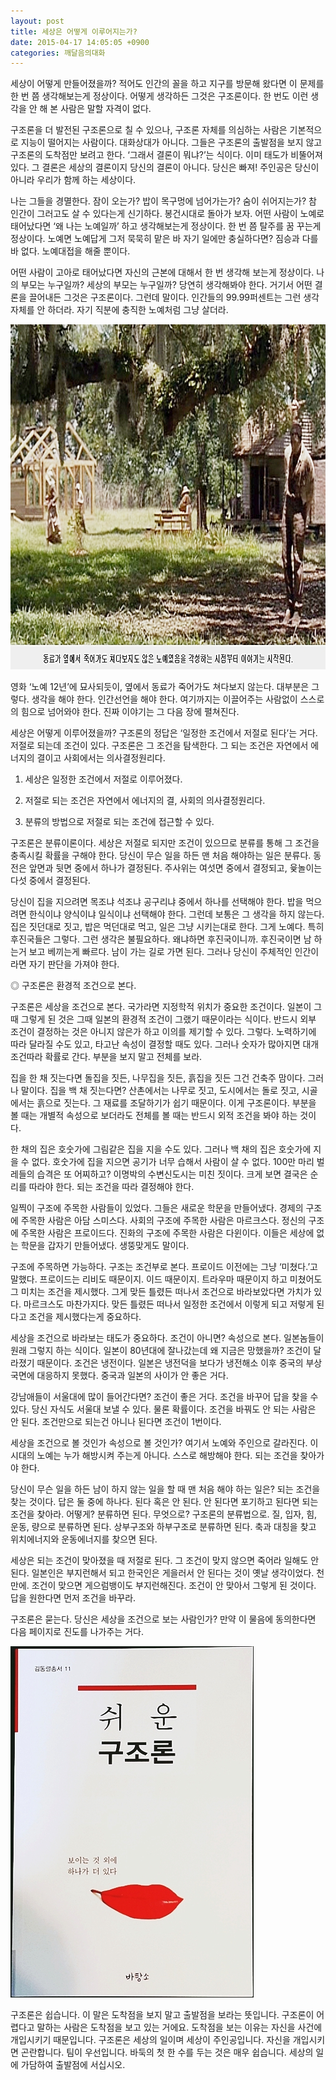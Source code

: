 ```yaml
---
layout: post
title: 세상은 어떻게 이루어지는가?
date: 2015-04-17 14:05:05 +0900
categories: 깨달음의대화
---
```

세상이 어떻게 만들어졌을까? 적어도 인간의 꼴을 하고 지구를 방문해 왔다면 이 문제를 한 번 쯤 생각해보는게 정상이다. 어떻게 생각하든 그것은 구조론이다. 한 번도 이런 생각을 안 해 본 사람은 말할 자격이 없다. 

  


구조론을 더 발전된 구조론으로 칠 수 있으나, 구조론 자체를 의심하는 사람은 기본적으로 지능이 떨어지는 사람이다. 대화상대가 아니다. 그들은 구조론의 출발점을 보지 않고 구조론의 도착점만 보려고 한다. ‘그래서 결론이 뭐냐?’는 식이다. 이미 태도가 비뚤어져 있다. 그 결론은 세상의 결론이지 당신의 결론이 아니다. 당신은 빠져! 주인공은 당신이 아니라 우리가 함께 하는 세상이다. 

  


나는 그들을 경멸한다. 잠이 오는가? 밥이 목구멍에 넘어가는가? 숨이 쉬어지는가? 참 인간이 그러고도 살 수 있다는게 신기하다. 봉건시대로 돌아가 보자. 어떤 사람이 노예로 태어났다면 ‘왜 나는 노예일까’ 하고 생각해보는게 정상이다. 한 번 쯤 탈주를 꿈 꾸는게 정상이다. 노예면 노예답게 그저 묵묵히 맡은 바 자기 일에만 충실하다면? 짐승과 다를 바 없다. 노예대접을 해줄 뿐이다.

  


어떤 사람이 고아로 태어났다면 자신의 근본에 대해서 한 번 생각해 보는게 정상이다. 나의 부모는 누구일까? 세상의 부모는 누구일까? 당연히 생각해봐야 한다. 거기서 어떤 결론을 끌어내든 그것은 구조론이다. 그런데 말이다. 인간들의 99.99퍼센트는 그런 생각 자체를 안 하더라. 자기 직분에 충직한 노예처럼 그냥 살더라. 

  




<img src="files/attach/images/198/986/581/38.jpg" alt="38.jpg" width="888" height="552" /> 

  


영화 ‘노예 12년’에 묘사되듯이, 옆에서 동료가 죽어가도 쳐다보지 않는다. 대부분은 그렇다. 생각을 해야 한다. 인간선언을 해야 한다. 여기까지는 이끌어주는 사람없이 스스로의 힘으로 넘어와야 한다. 진짜 이야기는 그 다음 장에 펼쳐진다. 

  


세상은 어떻게 이루어졌을까? 구조론의 정답은 ‘일정한 조건에서 저절로 된다’는 거다. 저절로 되는데 조건이 있다. 구조론은 그 조건을 탐색한다. 그 되는 조건은 자연에서 에너지의 결이고 사회에서는 의사결정원리다. 

  


1. 세상은 일정한 조건에서 저절로 이루어졌다.  
      
2. 저절로 되는 조건은 자연에서 에너지의 결, 사회의 의사결정원리다.  
      
3. 분류의 방법으로 저절로 되는 조건에 접근할 수 있다. 

  


구조론은 분류이론이다. 세상은 저절로 되지만 조건이 있으므로 분류를 통해 그 조건을 충족시킬 확률을 구해야 한다. 당신이 무슨 일을 하든 맨 처음 해야하는 일은 분류다. 동전은 앞면과 뒷면 중에서 하나가 결정된다. 주사위는 여섯면 중에서 결정되고, 윷놀이는 다섯 중에서 결정된다. 

  


당신이 집을 지으려면 목조냐 석조냐 공구리냐 중에서 하나를 선택해야 한다. 밥을 먹으려면 한식이냐 양식이냐 일식이냐 선택해야 한다. 그런데 보통은 그 생각을 하지 않는다. 집은 짓던대로 짓고, 밥은 먹던대로 먹고, 일은 그냥 시키는대로 한다. 그게 노예다. 특히 후진국들은 그렇다. 그런 생각은 불필요하다. 왜냐하면 후진국이니까. 후진국이면 남 하는거 보고 베끼는게 빠르다. 남이 가는 길로 가면 된다. 그러나 당신이 주체적인 인간이라면 자기 판단을 가져야 한다. 

  


◎ 구조론은 환경적 조건으로 본다. 

  


구조론은 세상을 조건으로 본다. 국가라면 지정학적 위치가 중요한 조건이다. 일본이 그때 그렇게 된 것은 그때 일본의 환경적 조건이 그랬기 때문이라는 식이다. 반드시 외부 조건이 결정하는 것은 아니지 않은가 하고 이의를 제기할 수 있다. 그렇다. 노력하기에 따라 달라질 수도 있고, 타고난 속성이 결정할 때도 있다. 그러나 숫자가 많아지면 대개 조건따라 확률로 간다. 부분을 보지 말고 전체를 보라.

  


집을 한 채 짓는다면 돌집을 짓든, 나무집을 짓든, 흙집을 짓든 그건 건축주 맘이다. 그러나 말이다. 집을 백 채 짓는다면? 산촌에서는 나무로 짓고, 도시에서는 돌로 짓고, 시골에서는 흙으로 짓는다. 그 재료를 조달하기가 쉽기 때문이다. 이게 구조론이다. 부분을 볼 때는 개별적 속성으로 보더라도 전체를 볼 때는 반드시 외적 조건을 봐야 하는 것이다.

  


한 채의 집은 호숫가에 그림같은 집을 지을 수도 있다. 그러나 백 채의 집은 호숫가에 지을 수 없다. 호숫가에 집을 지으면 공기가 너무 습해서 사람이 살 수 없다. 100만 마리 벌레들의 습격은 또 어찌하고? 이명박의 수변신도시는 미친 짓이다. 크게 보면 결국은 순리를 따라야 한다. 되는 조건을 따라 결정해야 한다. 

  


일찍이 구조에 주목한 사람들이 있었다. 그들은 새로운 학문을 만들어냈다. 경제의 구조에 주목한 사람은 아담 스미스다. 사회의 구조에 주목한 사람은 마르크스다. 정신의 구조에 주목한 사람은 프로이드다. 진화의 구조에 주목한 사람은 다윈이다. 이들은 세상에 없는 학문을 갑자기 만들어냈다. 생뚱맞게도 말이다. 

  


구조에 주목하면 가능하다. 구조는 조건부로 본다. 프로이드 이전에는 그냥 ‘미쳤다.’고 말했다. 프로이드는 리비도 때문이지. 이드 때문이지. 트라우마 때문이지 하고 미쳤어도 그 미치는 조건을 제시했다. 그게 맞든 틀렸든 떠나서 조건으로 바라보았다면 가치가 있다. 마르크스도 마찬가지다. 맞든 틀렸든 떠나서 일정한 조건에서 이렇게 되고 저렇게 된다고 조건을 제시했다는게 중요하다.

  


세상을 조건으로 바라보는 태도가 중요하다. 조건이 아니면? 속성으로 본다. 일본놈들이 원래 그렇지 하는 식이다. 일본이 80년대에 잘나갔는데 왜 지금은 망했을까? 조건이 달라졌기 때문이다. 조건은 냉전이다. 일본은 냉전덕을 보다가 냉전해소 이후 중국의 부상국면에 대응하지 못했다. 중국과 일본의 사이가 안 좋은 거다. 

  


강남애들이 서울대에 많이 들어간다면? 조건이 좋은 거다. 조건을 바꾸어 답을 찾을 수 있다. 당신 자식도 서울대 보낼 수 있다. 물론 확률이다. 조건을 바꿔도 안 되는 사람은 안 된다. 조건만으로 되는건 아니나 된다면 조건이 1번이다.

  


세상을 조건으로 볼 것인가 속성으로 볼 것인가? 여기서 노예와 주인으로 갈라진다. 이 시대의 노예는 누가 해방시켜 주는게 아니다. 스스로 해방해야 한다. 되는 조건을 찾아가야 한다. 

  


당신이 무슨 일을 하든 남이 하지 않는 일을 할 때 맨 처음 해야 하는 일은? 되는 조건을 찾는 것이다. 답은 둘 중에 하나다. 된다 혹은 안 된다. 안 된다면 포기하고 된다면 되는 조건을 찾아라. 어떻게? 분류하면 된다. 무엇으로? 구조론의 분류법으로. 질, 입자, 힘, 운동, 량으로 분류하면 된다. 상부구조와 하부구조로 분류하면 된다. 축과 대칭을 찾고 위치에너지와 운동에너지를 찾으면 된다.

  


세상은 되는 조건이 맞아졌을 때 저절로 된다. 그 조건이 맞지 않으면 죽어라 일해도 안 된다. 일본인은 부지런해서 되고 한국인은 게을러서 안 된다는 것이 옛날 생각이었다. 천만에. 조건이 맞으면 게으럼뱅이도 부지런해진다. 조건이 안 맞아서 그렇게 된 것이다. 답을 원한다면 먼저 조건을 바꾸라.

  


구조론은 묻는다. 당신은 세상을 조건으로 보는 사람인가? 만약 이 물음에 동의한다면 다음 페이지로 진도를 나가주는 거다. 

  


  



<img src="files/attach/images/198/986/581/111111105.jpg" alt="111111105.jpg" width="389" height="562" />   


  


구조론은 쉽습니다. 이 말은 도착점을 보지 말고 출발점을 보라는 뜻입니다. 구조론이 어렵다고 말하는 사람은 도착점을 보고 있는 거에요. 도착점을 보는 이유는 자신을 사건에 개입시키기 때문입니다. 구조론은 세상의 일이며 세상이 주인공입니다. 자신을 개입시키면 곤란합니다. 팀이 우선입니다. 바둑의 첫 한 수를 두는 것은 매우 쉽습니다. 세상의 일에 가담하여 출발점에 서십시오.